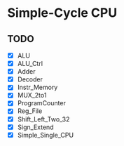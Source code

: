 # Simple-Cycle CPU

## TODO
- [X] ALU
- [X] ALU_Ctrl
- [X] Adder
- [X] Decoder
- [X] Instr_Memory
- [X] MUX_2to1
- [X] ProgramCounter
- [X] Reg_File
- [X] Shift_Left_Two_32
- [X] Sign_Extend
- [X] Simple_Single_CPU
